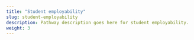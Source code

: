 ```yaml
---
title: "Student employability"
slug: student-employability
description: Pathway description goes here for student employability.
weight: 3
---
```

